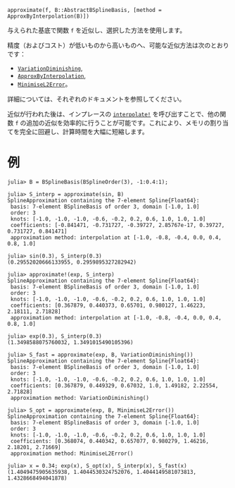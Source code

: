 ```
approximate(f, B::AbstractBSplineBasis, [method = ApproxByInterpolation(B)])
```

与えられた基底で関数 `f` を近似し、選択した方法を使用します。

精度（およびコスト）が低いものから高いものへ、可能な近似方法は次のとおりです：

  * [`VariationDiminishing`](@ref),
  * [`ApproxByInterpolation`](@ref),
  * [`MinimiseL2Error`](@ref)。

詳細については、それぞれのドキュメントを参照してください。

近似が行われた後は、インプレースの [`interpolate!`](@ref) を呼び出すことで、他の関数 `f` の追加の近似を効率的に行うことが可能です。これにより、メモリの割り当てを完全に回避し、計算時間を大幅に短縮します。

# 例

```jldoctest
julia> B = BSplineBasis(BSplineOrder(3), -1:0.4:1);

julia> S_interp = approximate(sin, B)
SplineApproximation containing the 7-element Spline{Float64}:
 basis: 7-element BSplineBasis of order 3, domain [-1.0, 1.0]
 order: 3
 knots: [-1.0, -1.0, -1.0, -0.6, -0.2, 0.2, 0.6, 1.0, 1.0, 1.0]
 coefficients: [-0.841471, -0.731727, -0.39727, 2.85767e-17, 0.39727, 0.731727, 0.841471]
 approximation method: interpolation at [-1.0, -0.8, -0.4, 0.0, 0.4, 0.8, 1.0]

julia> sin(0.3), S_interp(0.3)
(0.29552020666133955, 0.2959895327282942)

julia> approximate!(exp, S_interp)
SplineApproximation containing the 7-element Spline{Float64}:
 basis: 7-element BSplineBasis of order 3, domain [-1.0, 1.0]
 order: 3
 knots: [-1.0, -1.0, -1.0, -0.6, -0.2, 0.2, 0.6, 1.0, 1.0, 1.0]
 coefficients: [0.367879, 0.440373, 0.65701, 0.980127, 1.46223, 2.18111, 2.71828]
 approximation method: interpolation at [-1.0, -0.8, -0.4, 0.0, 0.4, 0.8, 1.0]

julia> exp(0.3), S_interp(0.3)
(1.3498588075760032, 1.3491015490105396)

julia> S_fast = approximate(exp, B, VariationDiminishing())
SplineApproximation containing the 7-element Spline{Float64}:
 basis: 7-element BSplineBasis of order 3, domain [-1.0, 1.0]
 order: 3
 knots: [-1.0, -1.0, -1.0, -0.6, -0.2, 0.2, 0.6, 1.0, 1.0, 1.0]
 coefficients: [0.367879, 0.449329, 0.67032, 1.0, 1.49182, 2.22554, 2.71828]
 approximation method: VariationDiminishing()

julia> S_opt = approximate(exp, B, MinimiseL2Error())
SplineApproximation containing the 7-element Spline{Float64}:
 basis: 7-element BSplineBasis of order 3, domain [-1.0, 1.0]
 order: 3
 knots: [-1.0, -1.0, -1.0, -0.6, -0.2, 0.2, 0.6, 1.0, 1.0, 1.0]
 coefficients: [0.368074, 0.440342, 0.657077, 0.980279, 1.46216, 2.18201, 2.71669]
 approximation method: MinimiseL2Error()

julia> x = 0.34; exp(x), S_opt(x), S_interp(x), S_fast(x)
(1.4049475905635938, 1.4044530324752076, 1.4044149581073813, 1.4328668494041878)
```
